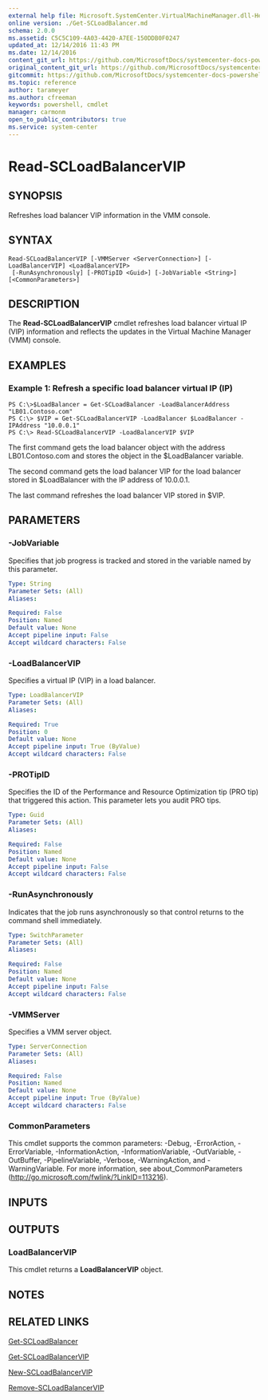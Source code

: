 ```yaml
---
external help file: Microsoft.SystemCenter.VirtualMachineManager.dll-Help.xml
online version: ./Get-SCLoadBalancer.md
schema: 2.0.0
ms.assetid: C5C5C109-4A03-4420-A7EE-150DDB0F0247
updated_at: 12/14/2016 11:43 PM
ms.date: 12/14/2016
content_git_url: https://github.com/MicrosoftDocs/systemcenter-docs-powershell/blob/master/systemcenter-cmdlets/SystemCenter2016/VirtualMachineManager/v1.0/Read-SCLoadBalancerVIP.md
original_content_git_url: https://github.com/MicrosoftDocs/systemcenter-docs-powershell/blob/master/systemcenter-cmdlets/SystemCenter2016/VirtualMachineManager/v1.0/Read-SCLoadBalancerVIP.md
gitcommit: https://github.com/MicrosoftDocs/systemcenter-docs-powershell/blob/96cd9bd2780eb6b78c540fa00d3b8a4313e3ed40/systemcenter-cmdlets/SystemCenter2016/VirtualMachineManager/v1.0/Read-SCLoadBalancerVIP.md
ms.topic: reference
author: tarameyer
ms.author: cfreeman
keywords: powershell, cmdlet
manager: carmonm
open_to_public_contributors: true
ms.service: system-center
---
```


# Read-SCLoadBalancerVIP

## SYNOPSIS
Refreshes load balancer VIP information in the VMM console.

## SYNTAX

```
Read-SCLoadBalancerVIP [-VMMServer <ServerConnection>] [-LoadBalancerVIP] <LoadBalancerVIP>
 [-RunAsynchronously] [-PROTipID <Guid>] [-JobVariable <String>] [<CommonParameters>]
```

## DESCRIPTION
The **Read-SCLoadBalancerVIP** cmdlet refreshes load balancer virtual IP (VIP) information and reflects the updates in the Virtual Machine Manager (VMM) console.

## EXAMPLES

### Example 1: Refresh a specific load balancer virtual IP (IP)
```
PS C:\>$LoadBalancer = Get-SCLoadBalancer -LoadBalancerAddress "LB01.Contoso.com" 
PS C:\> $VIP = Get-SCLoadBalancerVIP -LoadBalancer $LoadBalancer -IPAddress "10.0.0.1" 
PS C:\> Read-SCLoadBalancerVIP -LoadBalancerVIP $VIP
```

The first command gets the load balancer object with the address LB01.Contoso.com and stores the object in the $LoadBalancer variable.

The second command gets the load balancer VIP for the load balancer stored in $LoadBalancer with the IP address of 10.0.0.1.

The last command refreshes the load balancer VIP stored in $VIP.

## PARAMETERS

### -JobVariable
Specifies that job progress is tracked and stored in the variable named by this parameter.

```yaml
Type: String
Parameter Sets: (All)
Aliases: 

Required: False
Position: Named
Default value: None
Accept pipeline input: False
Accept wildcard characters: False
```

### -LoadBalancerVIP
Specifies a virtual IP (VIP) in a load balancer.

```yaml
Type: LoadBalancerVIP
Parameter Sets: (All)
Aliases: 

Required: True
Position: 0
Default value: None
Accept pipeline input: True (ByValue)
Accept wildcard characters: False
```

### -PROTipID
Specifies the ID of the Performance and Resource Optimization tip (PRO tip) that triggered this action.
This parameter lets you audit PRO tips.

```yaml
Type: Guid
Parameter Sets: (All)
Aliases: 

Required: False
Position: Named
Default value: None
Accept pipeline input: False
Accept wildcard characters: False
```

### -RunAsynchronously
Indicates that the job runs asynchronously so that control returns to the command shell immediately.

```yaml
Type: SwitchParameter
Parameter Sets: (All)
Aliases: 

Required: False
Position: Named
Default value: None
Accept pipeline input: False
Accept wildcard characters: False
```

### -VMMServer
Specifies a VMM server object.

```yaml
Type: ServerConnection
Parameter Sets: (All)
Aliases: 

Required: False
Position: Named
Default value: None
Accept pipeline input: True (ByValue)
Accept wildcard characters: False
```

### CommonParameters
This cmdlet supports the common parameters: -Debug, -ErrorAction, -ErrorVariable, -InformationAction, -InformationVariable, -OutVariable, -OutBuffer, -PipelineVariable, -Verbose, -WarningAction, and -WarningVariable. For more information, see about_CommonParameters (http://go.microsoft.com/fwlink/?LinkID=113216).

## INPUTS

## OUTPUTS

### LoadBalancerVIP
This cmdlet returns a **LoadBalancerVIP** object.

## NOTES

## RELATED LINKS

[Get-SCLoadBalancer](xref:SystemCenter2016/VirtualMachineManager/v1.0/Get-SCLoadBalancer.md)

[Get-SCLoadBalancerVIP](xref:SystemCenter2016/VirtualMachineManager/v1.0/Get-SCLoadBalancerVIP.md)

[New-SCLoadBalancerVIP](xref:SystemCenter2016/VirtualMachineManager/v1.0/New-SCLoadBalancerVIP.md)

[Remove-SCLoadBalancerVIP](xref:SystemCenter2016/VirtualMachineManager/v1.0/Remove-SCLoadBalancerVIP.md)

